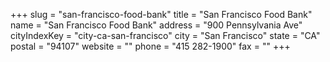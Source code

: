 +++
slug = "san-francisco-food-bank"
title = "San Francisco Food Bank"
name = "San Francisco Food Bank"
address = "900 Pennsylvania Ave"
cityIndexKey = "city-ca-san-francisco"
city = "San Francisco"
state = "CA"
postal = "94107"
website = ""
phone = "415 282-1900"
fax = ""
+++
